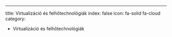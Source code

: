 ---
title: Virtualizáció és felhőtechnológiák
index: false
icon: fa-solid fa-cloud
category:
  - Virtualizáció és felhőtechnológiák
